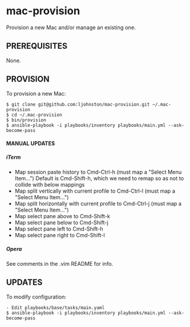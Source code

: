 # mac-provision

Provision a new Mac and/or manage an existing one.

## PREREQUISITES

None.

## PROVISION

To provision a new Mac:

```
$ git clone git@github.com:ljohnston/mac-provision.git ~/.mac-provision
$ cd ~/.mac-provision
$ bin/provision
$ ansible-playbook -i playbooks/inventory playbooks/main.yml --ask-become-pass
```

####  MANUAL UPDATES

##### iTerm

- Map session paste history to Cmd-Ctrl-h (must map a "Select Menu Item...")
    Default is Cmd-Shift-h, which we need to remap so as not to collide with
    below mappings
- Map split vertically with current profile to Cmd-Ctrl-l (must map a "Select Menu Item...") 
- Map split horizontally with current profile to Cmd-Ctrl-j (must map a "Select Menu Item...") 
- Map select pane above to Cmd-Shift-k
- Map select pane below to Cmd-Shift-j
- Map select pane left to Cmd-Shift-h
- Map select pane right to Cmd-Shift-l

##### Opera

See comments in the .vim README for info.

## UPDATES

To modify configuration:

```
- Edit playbooks/base/tasks/main.yaml
$ ansible-playbook -i playbooks/inventory playbooks/main.yml --ask-become-pass
```
